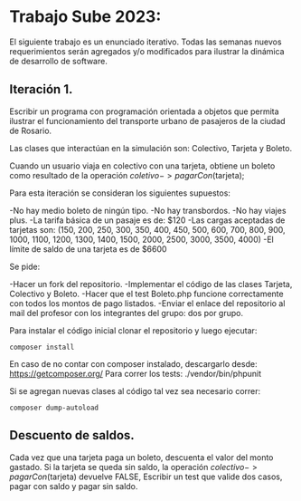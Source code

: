# Trabajo Sube 2023:
El siguiente trabajo es un enunciado iterativo. Todas las semanas nuevos requerimientos serán agregados y/o modificados para ilustrar la dinámica de desarrollo de software.

## Iteración 1.

Escribir un programa con programación orientada a objetos que permita ilustrar el funcionamiento del transporte urbano de pasajeros de la ciudad de Rosario.

Las clases que interactúan en la simulación son: Colectivo, Tarjeta y Boleto.

Cuando un usuario viaja en colectivo con una tarjeta, obtiene un boleto como resultado de la operación $coletivo->pagarCon($tarjeta);


Para esta iteración se consideran los siguientes supuestos:

-No hay medio boleto de ningún tipo.
-No hay transbordos.
-No hay viajes plus.
-La tarifa básica de un pasaje es de: $120
-Las cargas aceptadas de tarjetas son: (150, 200, 250, 300, 350, 400, 450, 500, 600, 700, 800, 900, 1000, 1100, 1200, 1300, 1400, 1500, 2000, 2500, 3000, 3500, 4000)
-El límite de saldo de una tarjeta es de $6600

Se pide:

-Hacer un fork del repositorio.
-Implementar el código de las clases Tarjeta, Colectivo y Boleto.
-Hacer que el test Boleto.php funcione correctamente con todos los montos de pago listados.
-Enviar el enlace del repositorio al mail del profesor con los integrantes del grupo: dos por grupo.


Para instalar el código inicial clonar el repositorio y luego ejecutar:
```
composer install
```

En caso de no contar con composer instalado, descargarlo desde: https://getcomposer.org/
Para correr los tests:
./vendor/bin/phpunit

Si se agregan nuevas clases al código tal vez sea necesario correr:
```
composer dump-autoload
```

## Descuento de saldos.
Cada vez que una tarjeta paga un boleto, descuenta el valor del monto gastado.
Si la tarjeta se queda sin saldo, la operación $colectivo->pagarCon($tarjeta) devuelve FALSE,
Escribir un test que valide dos casos, pagar con saldo y pagar sin saldo.
